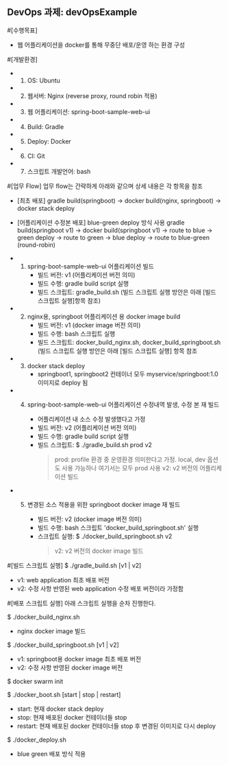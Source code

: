 ## DevOps 과제: devOpsExample 

#[수행목표]
- 웹 어플리케이션을 docker를 통해 무중단 배포/운영 하는 환경 구성


#[개발환경]
- 1) OS: Ubuntu 
- 2) 웹서버: Nginx (reverse proxy, round robin 적용)
- 3) 웹 어플리케이션: spring-boot-sample-web-ui
- 4) Build: Gradle
- 5) Deploy: Docker
- 6) CI: Git
- 7) 스크립트 개발언어: bash


#[업무 Flow]
업무 flow는 간략하게 아래와 같으며 상세 내용은 각 항목을 참조

 - [최초 배포]
   gradle build(springboot) -> docker build(nginx, springboot) -> docker stack deploy
 
 - [어플리케이션 수정본 배포] blue-green deploy 방식 사용
   gradle build(springboot v1) -> docker build(springboot v1) -> route to blue -> green deploy 
   -> route to green -> blue deploy -> route to blue-green (round-robin) 
   
 - 1) spring-boot-sample-web-ui 어플리케이션 빌드
       - 빌드 버전: v1 (어플리케이션 버전 의미)
       - 빌드 수행: gradle build script 실행
       - 빌드 스크립트: gradle_build.sh (빌드 스크립트 실행 방안은 아래 [빌드 스크립트 실행]항목 참조)
      
 - 2) nginx용, springboot 어플리케이션 용 docker image build
       - 빌드 버전: v1 (docker image 버전 의미)
       - 빌드 수행: bash 스크립트 실행
       - 빌드 스크립트: docker_build_nginx.sh, docker_build_springboot.sh
         (빌드 스크립트 실행 방안은 아래 [빌드 스크립트 실행] 항목 참조
         
 - 3) docker stack deploy 
       - springboot1, springboot2 컨테이너 모두 myservice/springboot:1.0 이미지로 deploy 됨

 - 4) spring-boot-sample-web-ui 어플리케이션 수정내역 발생, 수정 본 재 빌드
 
       - 어플리케이션 내 소스 수정 발생했다고 가정
       - 빌드 버전: v2 (어플리케이션 버전 의미)
       - 빌드 수행: gradle build script 실행
       - 빌드 스크립트: $ ./gradle_build.sh prod v2
         > prod: profile 환경 중 운영환경 의미한다고 가정. local, dev 옵션도 사용 가능하나 여기서는 모두 prod 사용
         > v2: v2 버전의 어플리케이션 빌드 
       
 - 5) 변경된 소스 적용을 위한 springboot docker image 재 빌드
 
       - 빌드 버전: v2 (docker image 버전 의미)
       - 빌드 수행: bash 스크립트 'docker_build_springboot.sh' 실행
       - 스크립트 실행: $ ./docker_build_springboot.sh v2
         > v2: v2 버전의 docker image 빌드
                 
    
    
    
    
#[빌드 스크립트 실행]
$ ./gradle_build.sh [v1 | v2]
  - v1: web application 최초 배포 버전
  - v2: 수정 사항 반영된 web application 수정 배포 버전이라 가정함  



#[배포 스크립트 실행]
아래 스크립트 실행을 순차 진행한다.

$ ./docker_build_nginx.sh
  - nginx docker image 빌드
 
$ ./docker_build_springboot.sh [v1 | v2]
  - v1: springboot용 docker image 최초 배포 버전
  - v2: 수정 사항 반영된 docker image 버전
  
$ docker swarm init 

$ ./docker_boot.sh [start | stop | restart]
  - start: 현재 docker stack deploy
  - stop: 현재 배포된 docker 컨테이너들 stop
  - restart: 현재 배포된 docker 컨테이너들 stop 후 변경된 이미지로 다시 deploy
  
 $ ./docker_deploy.sh
  - blue green 배포 방식 적용
